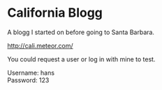 California Blogg
===============
A blogg I started on before going to Santa Barbara. <br>

http://cali.meteor.com/ <br>

You could request a user or log in with mine to test. <br>

Username: hans <br>
Password: 123
